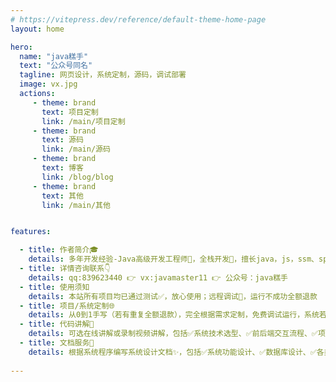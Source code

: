 ```yaml
---
# https://vitepress.dev/reference/default-theme-home-page
layout: home

hero:
  name: "java糕手"
  text: "公众号同名"
  tagline: 网页设计，系统定制，源码，调试部署
  image: vx.jpg
  actions:
     - theme: brand
       text: 项目定制
       link: /main/项目定制
     - theme: brand
       text: 源码
       link: /main/源码
     - theme: brand
       text: 博客
       link: /blog/blog
     - theme: brand
       text: 其他
       link: /main/其他


features:

  - title: 作者简介🎓
    details: 多年开发经验-Java高级开发工程师🤺，全栈开发💯，擅长java，js，ssm、springboot、servlet-jsp、mysql、vue、redis等技术
  - title: 详情咨询联系👇
    details: qq:839623440 👉 vx:javamaster11 👉 公众号：java糕手
  - title: 使用须知 
    details: 本站所有项目均已通过测试✅，放心使用；远程调试🔧，运行不成功全额退款
  - title: 项目/系统定制🌐
    details: 从0到1手写（若有重复全额退款），完全根据需求定制，免费调试运行，系统若有bug永久免费修复
  - title: 代码讲解📗
    details: 可选在线讲解或录制视频讲解，包括✅系统技术选型、✅前后端交互流程、✅项目结构分析、✅功能详细实现逻辑、✅数据库设计，🚀讲解同时录屏并记录讲解文档
  - title: 文档服务📝
    details: 根据系统程序编写系统设计文档✨，包括✅系统功能设计、✅数据库设计、✅各类作图（ER图、流程图、结构图、功能模块图等）、✅系统测试等相关内容
  
---
```

